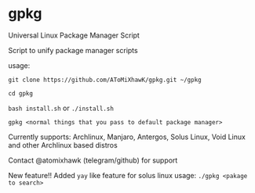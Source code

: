# gpkg
Universal Linux Package Manager Script

Script to unify package manager scripts

usage: 

`git clone https://github.com/AToMiXhawK/gpkg.git ~/gpkg`

`cd gpkg`

`bash install.sh` or `./install.sh`

`gpkg <normal things that you pass to default package manager>`

Currently supports: Archlinux, Manjaro, Antergos, Solus Linux, Void Linux and other Archlinux based distros

Contact @atomixhawk (telegram/github) for support

New feature!! Added `yay` like feature for solus linux
usage: `./gpkg <pakage to search>`
